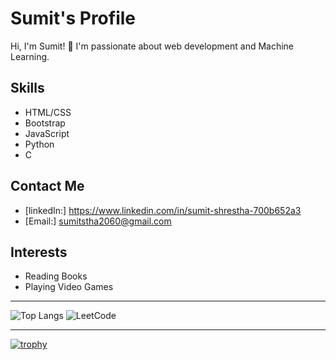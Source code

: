 
# Sumit's Profile

Hi, I'm Sumit! 👋 I'm passionate about web development and Machine Learning.

## Skills

- HTML/CSS
- Bootstrap
- JavaScript
- Python
- C

## Contact Me

- [linkedIn:] https://www.linkedin.com/in/sumit-shrestha-700b652a3
- [Email:] sumitstha2060@gmail.com

## Interests

- Reading Books
- Playing Video Games

---
![Top Langs](https://github-readme-stats.vercel.app/api/top-langs/?username=Sum-it07&layout=compact)
![LeetCode](https://img.shields.io/badge/LeetCode-Sumit_Shrestha-brightgreen)

___
[![trophy](https://github-profile-trophy.vercel.app/?username=Sum-it07)](https://github.com/Sum-it07/github-profile-trophy)

<!---
Sum-it07/Sum-it07 is a ✨ special ✨ repository because its `README.md` (this file) appears on your GitHub profile.
You can click the Preview link to take a look at your changes.
--->

